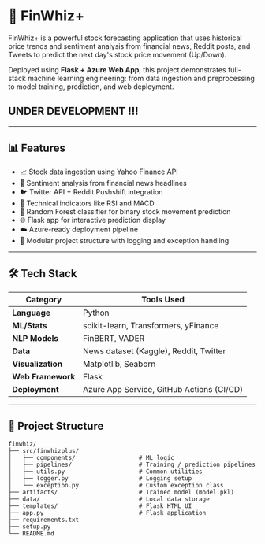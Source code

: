 # 🚀 FinWhiz+

FinWhiz+ is a powerful stock forecasting application that uses historical price trends and sentiment analysis from financial news, Reddit posts, and Tweets to predict the next day's stock price movement (Up/Down).

Deployed using **Flask + Azure Web App**, this project demonstrates full-stack machine learning engineering: from data ingestion and preprocessing to model training, prediction, and web deployment.

## UNDER DEVELOPMENT !!!

---

## 📊 Features

- 📈 Stock data ingestion using Yahoo Finance API
- 📰 Sentiment analysis from financial news headlines
- 🐦 Twitter API + Reddit Pushshift integration
- 🧠 Technical indicators like RSI and MACD
- 🧪 Random Forest classifier for binary stock movement prediction
- 🌐 Flask app for interactive prediction display
- ☁️ Azure-ready deployment pipeline
- 🧰 Modular project structure with logging and exception handling

---

## 🛠 Tech Stack

| Category         | Tools Used                                 |
|------------------|---------------------------------------------|
| **Language**     | Python                                      |
| **ML/Stats**     | scikit-learn, Transformers, yFinance        |
| **NLP Models**   | FinBERT, VADER                              |
| **Data**         | News dataset (Kaggle), Reddit, Twitter      |
| **Visualization**| Matplotlib, Seaborn                         |
| **Web Framework**| Flask                                       |
| **Deployment**   | Azure App Service, GitHub Actions (CI/CD)   |

---

## 📁 Project Structure

```plaintext
finwhiz/
├── src/finwhizplus/
│   ├── components/                  # ML logic
│   ├── pipelines/                   # Training / prediction pipelines
│   ├── utils.py                     # Common utilities
│   ├── logger.py                    # Logging setup
│   └── exception.py                 # Custom exception class
├── artifacts/                       # Trained model (model.pkl)
├── data/                            # Local data storage
├── templates/                       # Flask HTML UI
├── app.py                           # Flask application
├── requirements.txt
├── setup.py
└── README.md
